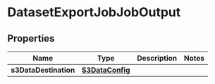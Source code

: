 

# DatasetExportJobJobOutput


## Properties

| Name | Type | Description | Notes |
|------------ | ------------- | ------------- | -------------|
|**s3DataDestination** | [**S3DataConfig**](S3DataConfig.md) |  |  |




